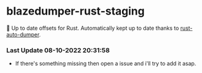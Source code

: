 # blazedumper-rust-staging

🚀 Up to date offsets for Rust. Automatically kept up to date thanks to [rust-auto-dumper](https://github.com/Akandesh/rust-auto-dumper).


### Last Update 08-10-2022 20:31:58
- If there's something missing then open a issue and i'll try to add it asap.